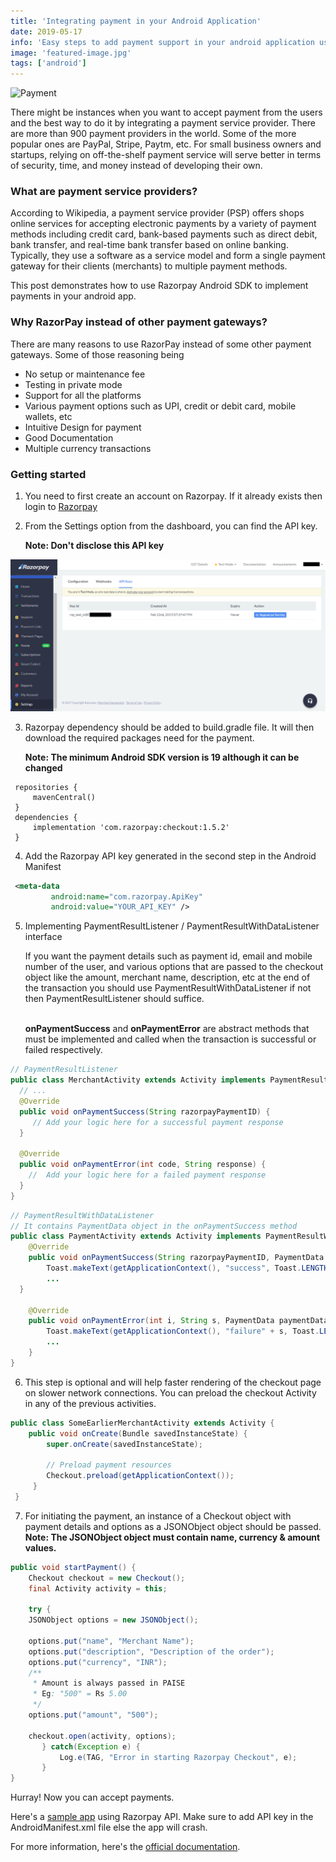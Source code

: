 ```yaml
---
title: 'Integrating payment in your Android Application'
date: 2019-05-17
info: 'Easy steps to add payment support in your android application using Razorpay'
image: 'featured-image.jpg'
tags: ['android']
---
```


![Payment](featured-image.jpg)

There might be instances when you want to accept payment from the users and the best way to do it by integrating a payment service provider. There are more than 900 payment providers in the world. Some of the more popular ones are PayPal, Stripe, Paytm, etc. For small business owners and startups, relying on off-the-shelf payment service will serve better in terms of security, time, and money instead of developing their own.

### What are payment service providers?

According to Wikipedia, a payment service provider (PSP) offers shops online services for accepting electronic payments by a variety of payment methods including credit card, bank-based payments such as direct debit, bank transfer, and real-time bank transfer based on online banking. Typically, they use a software as a service model and form a single payment gateway for their clients (merchants) to multiple payment methods.

This post demonstrates how to use Razorpay Android SDK to implement payments in your android app.

### Why RazorPay instead of other payment gateways?

There are many reasons to use RazorPay instead of some other payment gateways. Some of those reasoning being

- No setup or maintenance fee
- Testing in private mode
- Support for all the platforms
- Various payment options such as UPI, credit or debit card, mobile wallets, etc
- Intuitive Design for payment
- Good Documentation
- Multiple currency transactions

### Getting started

1.  You need to first create an account on Razorpay. If it already exists then login to [Razorpay](https://razorpay.com/)

2.  From the Settings option from the dashboard, you can find the API key.

    **Note: Don't disclose this API key**

![Razorpay Dashboard](dashboard.png)

3.  Razorpay dependency should be added to build.gradle file. It will then download the required packages need for the payment.

    **Note: The minimum Android SDK version is 19 although it can be changed**

```
 repositories {
     mavenCentral()
 }
 dependencies {
     implementation 'com.razorpay:checkout:1.5.2'
 }
```

4.  Add the Razorpay API key generated in the second step in the Android Manifest

```xml
 <meta-data
         android:name="com.razorpay.ApiKey"
         android:value="YOUR_API_KEY" />
```

5.  Implementing PaymentResultListener / PaymentResultWithDataListener interface

    If you want the payment details such as payment id, email and mobile number of the user, and various options that are passed to the checkout object like the amount, merchant name, description, etc at the end of the transaction you should use PaymentResultWithDataListener if not then PaymentResultListener should suffice. <br /><br />

    **onPaymentSuccess** and **onPaymentError** are abstract methods that must be implemented and called when the transaction is successful or failed respectively.

```java
// PaymentResultListener
public class MerchantActivity extends Activity implements PaymentResultListener {
  // ...
  @Override
  public void onPaymentSuccess(String razorpayPaymentID) {
     // Add your logic here for a successful payment response
  }

  @Override
  public void onPaymentError(int code, String response) {
    //  Add your logic here for a failed payment response
  }
}
```

```java
// PaymentResultWithDataListener
// It contains PaymentData object in the onPaymentSuccess method
public class PaymentActivity extends Activity implements PaymentResultWithDataListener {
    @Override
    public void onPaymentSuccess(String razorpayPaymentID, PaymentData paymentData) {
        Toast.makeText(getApplicationContext(), "success", Toast.LENGTH_SHORT).show();
        ...
  }

    @Override
    public void onPaymentError(int i, String s, PaymentData paymentData) {
        Toast.makeText(getApplicationContext(), "failure" + s, Toast.LENGTH_SHORT).show();
        ...
    }
}
```

6.  This step is optional and will help faster rendering of the checkout page on slower network connections. You can preload the checkout Activity in any of the previous activities.

```java
public class SomeEarlierMerchantActivity extends Activity {
    public void onCreate(Bundle savedInstanceState) {
        super.onCreate(savedInstanceState);

        // Preload payment resources
        Checkout.preload(getApplicationContext());
     }
 }
```

7.  For initiating the payment, an instance of a Checkout object with payment details and options as a JSONObject object should be passed. <br />
    **Note: The JSONObject object must contain name, currency & amount values.**

```java
public void startPayment() {
    Checkout checkout = new Checkout();
    final Activity activity = this;

    try {
    JSONObject options = new JSONObject();

    options.put("name", "Merchant Name");
    options.put("description", "Description of the order");
    options.put("currency", "INR");
    /**
     * Amount is always passed in PAISE
     * Eg: "500" = Rs 5.00
     */
    options.put("amount", "500");

    checkout.open(activity, options);
       } catch(Exception e) {
           Log.e(TAG, "Error in starting Razorpay Checkout", e);
       }
}
```

Hurray! Now you can accept payments.

Here's a [sample app](https://github.com/jibin2706/RazorPayment-Demo) using Razorpay API. Make sure to add API key in the AndroidManifest.xml file else the app will crash.

For more information, here's the [official documentation](https://razorpay.com/docs/payment-gateway/integrations-guide/mobile/android/standard/).
